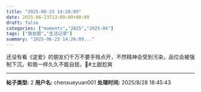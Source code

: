 ```yaml
---
title: "2025-06-23 14:26:09"
date: 2025-06-23T13:00:00+08:00
draft: false
categories: ["moments","2025","2025-06"]
tags: ["朋友圈","生活记录"]
summary: "2025-06-23 14:26:09..."
---
```


还没有看《逆爱》的朋友们千万不要手贱点开，不然精神会受到污染，品位会被强制下沉，和我一样久久不能自拔。🥵
​
​#土甜尬爽

---

**帖子类型:** 2
**用户名:** chenxueyuan001
**处理时间:** 2025/8/28 18:45:43